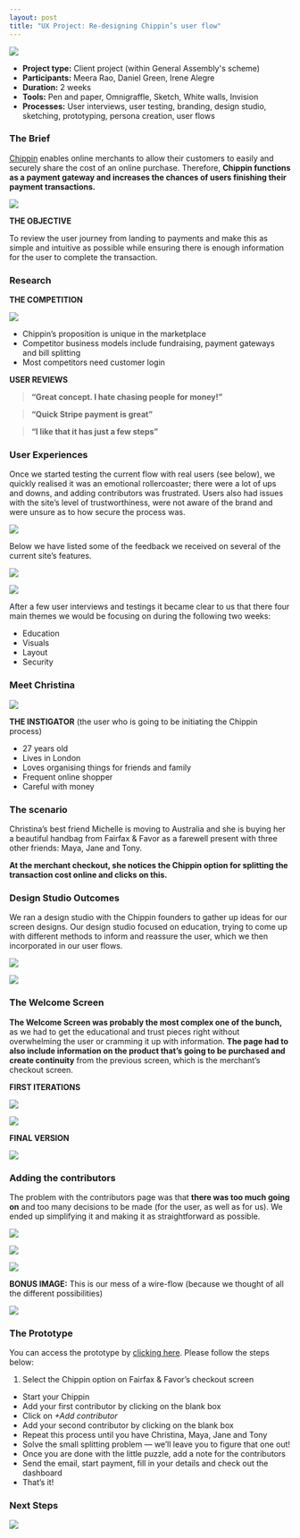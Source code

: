 ```yaml
---
layout: post
title: "UX Project: Re-designing Chippin’s user flow"
---
```


![](images/case_studies/chippin/welcome_page.png)

* **Project type:** Client project (within General Assembly's scheme)
* **Participants:** Meera Rao, Daniel Green, Irene Alegre
* **Duration:** 2 weeks
* **Tools:** Pen and paper, Omnigraffle, Sketch, White walls, Invision
* **Processes:** User interviews, user testing, branding, design studio, sketching, prototyping, persona creation, user flows


### The Brief

[Chippin](https://chippin.co.uk/) enables online merchants to allow their
customers to easily and securely share the cost of an online purchase.
Therefore, **Chippin functions as a payment gateway and increases the chances of
users finishing their payment transactions.**

![](images/case_studies/chippin/old_design.png)

**THE OBJECTIVE**

To review the user journey from landing to payments and make this as simple and
intuitive as possible while ensuring there is enough information for the user to
complete the transaction.

### Research

**THE COMPETITION**

![](images/case_studies/chippin/competitor_analysis.png)

* Chippin’s proposition is unique in the marketplace
* Competitor business models include fundraising, payment gateways and bill
splitting
* Most competitors need customer login


**USER REVIEWS**

> **“Great concept. I hate chasing people for money!”**

> **“Quick Stripe payment is great”**

> **“I like that it has just a few steps”**

### User Experiences

Once we started testing the current flow with real users (see below), we quickly
realised it was an emotional rollercoaster; there were a lot of ups and downs,
and adding contributors was frustrated. Users also had issues with the site’s
level of trustworthiness, were not aware of the brand and were unsure as to how
secure the process was.

![](images/case_studies/chippin/experience_map.png)

Below we have listed some of the feedback we received on several of the current
site’s features.

![](images/case_studies/chippin/feedback_on_current_design.png)

![](images/case_studies/chippin/feedback_on_current_design_two.png)

After a few user interviews and testings it became clear to us that there four
main themes we would be focusing on during the following two weeks:

* Education
* Visuals
* Layout
* Security

### Meet Christina

![](images/case_studies/chippin/christina.jpeg)

**THE INSTIGATOR** (the user who is going to be initiating the Chippin process)

* 27 years old
* Lives in London
* Loves organising things for friends and family
* Frequent online shopper
* Careful with money

### The scenario

Christina’s best friend Michelle is moving to Australia and she is buying her a
beautiful handbag from Fairfax & Favor as a farewell present with three other
friends: Maya, Jane and Tony.

**At the merchant checkout, she notices the Chippin option for splitting the
transaction cost online and clicks on this.**

### Design Studio Outcomes

We ran a design studio with the Chippin founders to gather up ideas for our
screen designs. Our design studio focused on education, trying to come up with
different methods to inform and reassure the user, which we then incorporated in
our user flows.

![](images/case_studies/chippin/design_studio_one.png)

![](images/case_studies/chippin/design_studio_two.png)

### The Welcome Screen

**The Welcome Screen was probably the most complex one of the bunch,** as we had to
get the educational and trust pieces right without overwhelming the user or
cramming it up with information. **The page had to also include information on the
product that’s going to be purchased and create continuity** from the previous
screen, which is the merchant’s checkout screen.

**FIRST ITERATIONS**

![](images/case_studies/chippin/first_iterations_one.png)

![](images/case_studies/chippin/first_iterations_two.png)

**FINAL VERSION**

![](images/case_studies/chippin/first_iterations_three.png)

### Adding the contributors

The problem with the contributors page was that **there was too much going on** and too many decisions to be made (for the user, as well as for us). We ended up simplifying it and making
it as straightforward as possible.

![](images/case_studies/chippin/first_iterations_four.png)

![](images/case_studies/chippin/first_iterations_five.png)

![](images/case_studies/chippin/first_iterations_six.png)

**BONUS IMAGE:** This is our mess of a wire-flow (because we thought of all the
different possibilities)

![](images/case_studies/chippin/user_flow.png)

### The Prototype

You can access the prototype by [clicking
here](https://invis.io/3SEKP2Y64#/265872443_Desktop). Please follow the steps below:

1.  Select the Chippin option on Fairfax & Favor’s checkout screen
* Start your Chippin
* Add your first contributor by clicking on the blank box
* Click on *+Add contributor*
* Add your second contributor by clicking on the blank box
* Repeat this process until you have Christina, Maya, Jane and Tony
* Solve the small splitting problem — we’ll leave you to figure that one out!
* Once you are done with the little puzzle, add a note for the contributors
* Send the email, start payment, fill in your details and check out the dashboard
* That’s it!

### Next Steps

![](images/case_studies/chippin/next_steps.png)

